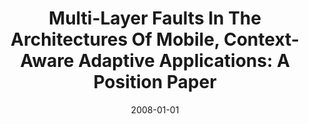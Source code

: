 ---
title: "Multi-Layer Faults In The Architectures Of Mobile, Context-Aware Adaptive Applications: A Position Paper"
date: 2008-01-01
venue: "Proceedings of the 1st International Workshop on Software Architectures and Mobility, SAM '08, Leipzig, Germany, May 10, 2008"
paperurl: https://doi.org/10.1145/1370888.1370901
authors: "Michele Sama, David S Rosenblum, Zhimin Wang and Sebastian G Elbaum"
---